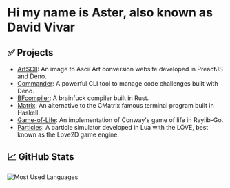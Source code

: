 # Hi my name is Aster, also known as David Vivar

## ✅ Projects

- [ArtSCII](https://github.com/4ster-light/artscii): An image to Ascii Art conversion website developed in PreactJS and Deno.
- [Commander](https://github.com/4ster-light/commander): A powerful CLI tool to manage code challenges built with Deno.
- [BFcompiler](https://github.com/4ster-light/bfcompiler): A brainfuck compiler built in Rust.
- [Matrix](https://github.com/4ster-light/matrix): An alternative to the CMatrix famous terminal program built in Haskell.
- [Game-of-Life](https://github.com/4ster-light/game-of-life): An implementation of Conway's game of life in Raylib-Go.
- [Particles](https://github.com/4ster-light/particles): A particle simulator developed in Lua with the LÖVE, best known as the Love2D game engine.

## 📈 GitHub Stats

<img src="https://github-readme-stats.vercel.app/api/top-langs/?username=4ster-light&layout=compact&card_width=600&hide_border=true&theme=dark" alt="Most Used Languages" />

